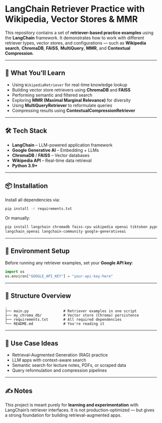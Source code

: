 #  LangChain Retriever Practice with Wikipedia, Vector Stores & MMR

This repository contains a set of **retriever-based practice examples** using the **LangChain** framework. It demonstrates how to work with different retriever types, vector stores, and configurations — such as **Wikipedia search**, **ChromaDB**, **FAISS**, **MultiQuery**, **MMR**, and **Contextual Compression**.

---

## 🧠 What You’ll Learn

- Using `WikipediaRetriever` for real-time knowledge lookup  
- Building vector store retrievers using **ChromaDB** and **FAISS**  
- Performing semantic and filtered search  
- Exploring **MMR (Maximal Marginal Relevance)** for diversity  
- Using **MultiQueryRetriever** to reformulate queries  
- Compressing results using **ContextualCompressionRetriever**

---

## 🛠️ Tech Stack

- **LangChain** – LLM-powered application framework  
- **Google Generative AI** – Embedding + LLMs  
- **ChromaDB** / **FAISS** – Vector databases  
- **Wikipedia API** – Real-time data retrieval  
- **Python 3.9+**

---

## 📦 Installation

Install all dependencies via:

```bash
pip install -r requirements.txt
```

Or manually:

```bash
pip install langchain chromadb faiss-cpu wikipedia openai tiktoken pypdf \
langchain_openai langchain-community google-generativeai
```

---

## 🔑 Environment Setup

Before running any retriever examples, set your **Google API key**:

```python
import os
os.environ["GOOGLE_API_KEY"] = "your-api-key-here"
```

---

## 📁 Structure Overview

```
.
├── main.py                # Retriever examples in one script
├── my_chroma_db/          # Vector store (Chroma) persistence
├── requirements.txt       # All required dependencies
└── README.md              # You're reading it
```

---

## 🎯 Use Case Ideas

- Retrieval-Augmented Generation (RAG) practice  
- LLM apps with context-aware search  
- Semantic search for lecture notes, PDFs, or scraped data  
- Query reformulation and compression pipelines

---

## ✍️ Notes

This project is meant purely for **learning and experimentation** with LangChain’s retriever interfaces. It is not production-optimized — but gives a strong foundation for building retrieval-augmented apps.
